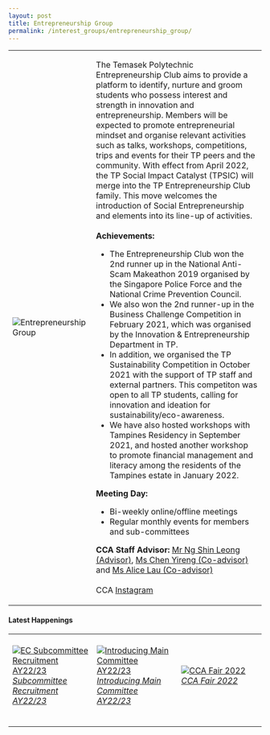 ```yaml
---
layout: post
title: Entrepreneurship Group
permalink: /interest_groups/entrepreneurship_group/
---
```

<div>
    <table>
        <tr>
            <td style="width:33%"><image src="/images/CCA_entrepreneurship_group.jpg" style="display:block;margin-left:auto;margin-right:auto;" alt="Entrepreneurship Group"></image></td>
            <td>
                <p>
                    The Temasek Polytechnic Entrepreneurship Club aims to provide a platform to identify, nurture and groom students who possess interest and strength in innovation and entrepreneurship. Members will be expected to promote entrepreneurial mindset and organise relevant activities such as talks, workshops, competitions, trips and events for their TP peers and the community. With effect from April 2022, the TP Social Impact Catalyst (TPSIC) will merge into the TP Entrepreneurship Club family. This move welcomes the introduction of Social Entrepreneurship and elements into its line-up of activities.<br>
                    <br>
                    <b>Achievements:</b><br>
                </p>
                <ul>
                    <li>The Entrepreneurship Club won the 2nd runner up in the National Anti-Scam Makeathon 2019 organised by the Singapore Police Force and the National Crime Prevention Council.</li>
                    <li>We also won the 2nd runner-up in the Business Challenge Competition in February 2021, which was organised by the Innovation & Entrepreneurship Department in TP.</li>
                    <li>In addition, we organised the TP Sustainability Competition in October 2021 with the support of TP staff and external partners. This competiton was open to all TP students, calling for innovation and ideation for sustainability/eco-awareness. </li>
                    <li>We have also hosted workshops with Tampines Residency in September 2021, and hosted another workshop to promote financial management and literacy among the residents of the Tampines estate in January 2022.</li>
                </ul>
                <p>    
                    <b>Meeting Day:</b><br>
                </p>
                <ul>
                    <li>Bi-weekly online/offline meetings</li>
                    <li>Regular monthly events for members and sub-committees</li>
                </ul>
                <p>
                    <b>CCA Staff Advisor:</b> <a href="mailto:NG_Shin_Leong@TP.EDU.SG">Mr Ng Shin Leong (Advisor)</a>, <a href="mailto:CHEN_Yireng@TP.EDU.SG">Ms Chen Yireng (Co-advisor)</a> and <a href="mailto:Alice_LAU-LIM@TP.EDU.SG">Ms Alice Lau (Co-advisor)</a><br>
                    <br>
                    CCA <a href="https://www.instagram.com/tpec.enspire/">Instagram</a>
                </p>
            </td>
        </tr>
    </table>
</div>

#### Latest Happenings

<div>
    <table>
        <tr>
            <td style="width:33%"><br>
                <a href="https://www.instagram.com/p/Cd-fD_BJ0MS/">
                    <image src="/images/Interest Groups/EC_Subcommittee Recruitment AY22-23.png" style="display:block;margin-left:auto;margin-right:auto;" alt="EC Subcommittee Recruitment AY22/23">
                    <h6 style="margin-top:0%">Subcommittee Recruitment AY22/23</h6>
                    </image>
                </a>
            </td>
            <td style="width:33%"><br>
                <a href="https://www.instagram.com/p/Cd55wxrJHJ4/">
                    <image src="/images/Interest Groups/EC_Introducing Main Committee AY22-23.png" style="display:block;margin-left:auto;margin-right:auto;" alt="Introducing Main Committee AY22/23">
                    <h6 style="margin-top:0%">Introducing Main Committee AY22/23</h6>
                    </image>
                </a>
            </td>
            <td style="width:33%"><br>
                <a href="https://www.instagram.com/p/CciYi1Jv3UG/">
                    <image src="/images/Interest Groups/EC_CCA Fair 2022.png" style="display:block;margin-left:auto;margin-right:auto;" alt="CCA Fair 2022">
                    <h6 style="margin-top:0%">CCA Fair 2022</h6>
                    </image>
                </a>
            </td>
        </tr>
    </table>
</div>